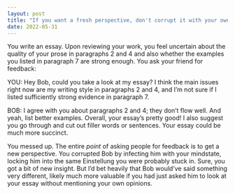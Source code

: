 ```yaml
---
layout: post
title: "If you want a fresh perspective, don't corrupt it with your own."
date: 2022-05-31
---
```

You write an essay. Upon reviewing your work, you feel uncertain about the quality of your prose in paragraphs 2 and 4 and also whether the examples you listed in paragraph 7 are strong enough. You ask your friend for feedback:

YOU: Hey Bob, could you take a look at my essay? I think the main issues right now are my writing style in paragraphs 2 and 4, and I’m not sure if I listed sufficiently strong evidence in paragraph 7.

BOB: I agree with you about paragraphs 2 and 4; they don’t flow well. And yeah, list better examples. Overall, your essay’s pretty good! I also suggest you go through and cut out filler words or sentences. Your essay could be much more succinct.

You messed up. The entire *point* of asking people for feedback is to get a new perspective. You corrupted Bob by infecting him with your mindstate, locking him into the same Einstellung you were probably stuck in. Sure, you got a bit of new insight. But I’d bet heavily that Bob would’ve said something very different, likely much more valuable if you had just asked him to look at your essay without mentioning your own opinions.
